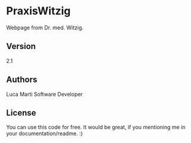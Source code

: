 # PraxisWitzig

Webpage from Dr. med. Witzig. 

## Version
2.1

## Authors
Luca Marti
Software Developer

## License 
You can use this code for free. It would be great, if you mentioning me in your documentation/readme. :)
